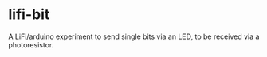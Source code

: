# lifi-bit
A LiFi/arduino experiment to send single bits via an LED, to be received via a photoresistor.
